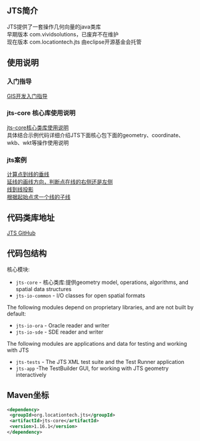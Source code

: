 ## JTS简介

JTS提供了一套操作几何向量的java类库<br>
早期版本 com.vividsolutions，已废弃不在维护<br>
现在版本 com.locationtech.jts 由eclipse开源基金会托管<br>
## 使用说明
### 入门指导
[GIS开发入门指导](gisguider.md)<br>
### jts-core 核心库使用说明
[jts-core核心类库使用说明](docs/jts-core/readme.md)<br>
具体结合示例代码详细介绍JTS下面核心包下面的geometry、coordinate、wkb、wkt等操作使用说明
### jts案例
[计算点到线的垂线](docs/jts-core/demo/foot-point.md)<br>
[延线的画线方向，判断点在线的右侧还是左侧](docs/jts-core/demo/left-right.md)<br>
[线到线投影](docs/jts-core/demo/linetolineshadow.md)<br>
[根据起始点求一个线的子线](docs/jts-core/demo/sublinebypoint.md)<br>
## 代码类库地址

[JTS GitHub](https://github.com/locationtech/jts)

## 代码包结构

核心模块:  

* `jts-core` - 核心类库:提供geometry model, operations, algorithms, and spatial data structures  
* `jts-io-common` - I/O classes for open spatial formats  

The following modules depend on proprietary libraries, and are not built by default:  

* `jts-io-ora` - Oracle reader and writer  
* `jts-io-sde` - SDE reader and writer  

The following modules are applications and data for testing and working with JTS  

* `jts-tests` - The JTS XML test suite and the Test Runner application  
* `jts-app` -The TestBuilder GUI, for working with JTS geometry interactively  

## Maven坐标

```xml
<dependency>  
 <groupId>org.locationtech.jts</groupId> 
 <artifactId>jts-core</artifactId> 
 <version>1.16.1</version>
</dependency>  
```




